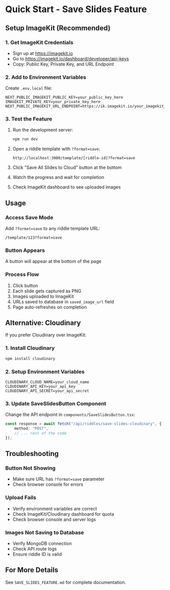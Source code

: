 # Quick Start - Save Slides Feature

## Setup ImageKit (Recommended)

### 1. Get ImageKit Credentials

-   Sign up at https://imagekit.io
-   Go to https://imagekit.io/dashboard/developer/api-keys
-   Copy: Public Key, Private Key, and URL Endpoint

### 2. Add to Environment Variables

Create `.env.local` file:

```env
NEXT_PUBLIC_IMAGEKIT_PUBLIC_KEY=your_public_key_here
IMAGEKIT_PRIVATE_KEY=your_private_key_here
NEXT_PUBLIC_IMAGEKIT_URL_ENDPOINT=https://ik.imagekit.io/your_imagekit_id
```

### 3. Test the Feature

1. Run the development server:

    ```bash
    npm run dev
    ```

2. Open a riddle template with `?format=save`:

    ```
    http://localhost:3000/template/[riddle-id]?format=save
    ```

3. Click "Save All Slides to Cloud" button at the bottom

4. Watch the progress and wait for completion

5. Check ImageKit dashboard to see uploaded images

## Usage

### Access Save Mode

Add `?format=save` to any riddle template URL:

```
/template/123?format=save
```

### Button Appears

A button will appear at the bottom of the page

### Process Flow

1. Click button
2. Each slide gets captured as PNG
3. Images uploaded to ImageKit
4. URLs saved to database in `saved_image_url` field
5. Page auto-refreshes on completion

## Alternative: Cloudinary

If you prefer Cloudinary over ImageKit:

### 1. Install Cloudinary

```bash
npm install cloudinary
```

### 2. Setup Environment Variables

```env
CLOUDINARY_CLOUD_NAME=your_cloud_name
CLOUDINARY_API_KEY=your_api_key
CLOUDINARY_API_SECRET=your_api_secret
```

### 3. Update SaveSlidesButton Component

Change the API endpoint in `components/SaveSlidesButton.tsx`:

```typescript
const response = await fetch("/api/riddles/save-slides-cloudinary", {
    method: "POST",
    // ... rest of the code
});
```

## Troubleshooting

### Button Not Showing

-   Make sure URL has `?format=save` parameter
-   Check browser console for errors

### Upload Fails

-   Verify environment variables are correct
-   Check ImageKit/Cloudinary dashboard for quota
-   Check browser console and server logs

### Images Not Saving to Database

-   Verify MongoDB connection
-   Check API route logs
-   Ensure riddle ID is valid

## For More Details

See `SAVE_SLIDES_FEATURE.md` for complete documentation.
